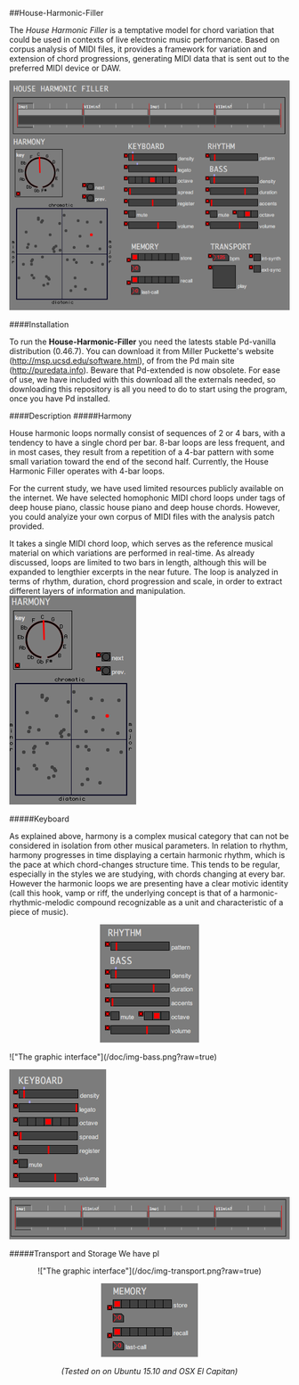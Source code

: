 
##House-Harmonic-Filler

The *House Harmonic Filler* is a temptative model for chord variation that could be used in contexts of live electronic music performance. Based on corpus analysis of MIDI files, it provides a framework for variation and extension of chord progressions, generating MIDI data that is sent out to the preferred MIDI device or DAW.

!["The graphic interface"](/doc/img-hhf.png?raw=true)

####Installation

To run the **House-Harmonic-Filler** you need the latests stable Pd-vanilla distribution (0.46.7). You can download it from Miller Puckette's website (http://msp.ucsd.edu/software.html), of from the Pd main site (http://puredata.info). Beware that Pd-extended is now obsolete. For ease of use, we have included with this download all the externals needed, so downloading this repository is all you need to do to start using the program, once you have Pd installed.

####Description
#####Harmony

House harmonic loops normally consist of sequences of 2 or 4 bars, with a tendency to have a single chord per bar. 8-bar loops are less frequent, and in most cases, they result from a repetition of a 4-bar pattern with some small variation toward the end of the second half. Currently, the House Harmonic Filler operates with 4-bar loops.


For the current study, we have used limited resources publicly available on the internet. We have selected homophonic MIDI chord loops under tags of deep house piano, classic house piano and deep house chords. However, you could analyize your own corpus of MIDI files with the analysis patch provided.



It takes a single MIDI chord loop, which serves as the reference musical material on which variations are performed in real-time. As already discussed, loops are limited to two bars in length, although this will be expanded to lengthier excerpts in the near future. The loop is analyzed in terms of rhythm, duration, chord progression and scale, in order to extract different layers of information and manipulation.
!["The graphic interface"](/doc/img-harmony.png?raw=true)


#####Keyboard

As explained above, harmony is a complex musical category that can not be considered in isolation from other musical parameters. In relation to rhythm, harmony progresses in time displaying a certain harmonic rhythm, which is the pace at which chord-changes structure time. This tends to be regular, especially in the styles we are studying, with chords changing at every bar. However the harmonic loops we are presenting have a clear motivic identity (call this hook, vamp or riff, the underlying concept is that of a harmonic-rhythmic-melodic compound recognizable as a unit and characteristic of a piece of music).


<p align="center">
  <img src="/doc/img-bass.png"/>
  
</p>
!["The graphic interface"](/doc/img-bass.png?raw=true)


!["The graphic interface"](/doc/img-chords.png?raw=true)


!["The graphic interface"](/doc/img-loop.png?raw=true)


#####Transport and Storage
We have pl

<center>!["The graphic interface"](/doc/img-transport.png?raw=true)


!["The graphic interface"](/doc/img-memory.png?raw=true)


*(Tested on on Ubuntu 15.10 and OSX El Capitan)*
